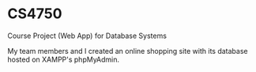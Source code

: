 # CS4750
Course Project (Web App) for Database Systems

My team members and I created an online shopping site with its database hosted on XAMPP's phpMyAdmin.
